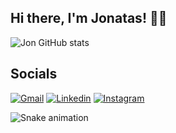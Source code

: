 ## Hi there, I'm Jonatas! 👨‍💻

![Jon GitHub stats](https://github-readme-stats.vercel.app/api?username=jonatasng&show_icons=true&theme=transparent)

## Socials
[![Gmail](https://img.shields.io/badge/Gmail-D14836?style=for-the-badge&logo=gmail&logoColor=white)](https://)
[![Linkedin](https://img.shields.io/badge/LinkedIn-0077B5?style=for-the-badge&logo=linkedin&logoColor=white)](https://www.linkedin.com/in/jonatasnog/)
[![Instagram](https://img.shields.io/badge/Instagram-E4405F?style=for-the-badge&logo=instagram&logoColor=white)](https://www.instagram.com/jonatasn_/)

![Snake animation](https://github.com/jonatasng/jonatasng/blob/output/github-contribution-grid-snake.svg)

<!--
**jonatasng/jonatasng** is a ✨ _special_ ✨ repository because its `README.md` (this file) appears on your GitHub profile.

Here are some ideas to get you started:

- 🔭 I’m currently working on ...
- 🌱 I’m currently learning ...
- 👯 I’m looking to collaborate on ...
- 🤔 I’m looking for help with ...
- 💬 Ask me about ...
- 📫 How to reach me: ...
- 😄 Pronouns: ...
- ⚡ Fun fact: ...
-->
